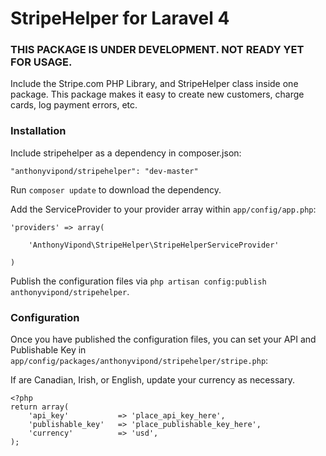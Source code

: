 StripeHelper for Laravel 4
==============

### THIS PACKAGE IS UNDER DEVELOPMENT. NOT READY YET FOR USAGE.

Include the Stripe.com PHP Library, and StripeHelper class inside one package. This package makes it easy to create new customers, charge cards, log payment errors, etc.


### Installation

Include stripehelper as a dependency in composer.json:

~~~
"anthonyvipond/stripehelper": "dev-master"
~~~

Run `composer update` to download the dependency.

Add the ServiceProvider to your provider array within `app/config/app.php`:

~~~
'providers' => array(

    'AnthonyVipond\StripeHelper\StripeHelperServiceProvider'

)
~~~

Publish the configuration files via `php artisan config:publish anthonyvipond/stripehelper`.


### Configuration

Once you have published the configuration files, you can set your API and Publishable Key in `app/config/packages/anthonyvipond/stripehelper/stripe.php`:

If are Canadian, Irish, or English, update your currency as necessary.

~~~
<?php
return array(
	'api_key' 			=> 'place_api_key_here',
	'publishable_key' 	=> 'place_publishable_key_here',
	'currency'			=> 'usd',
);